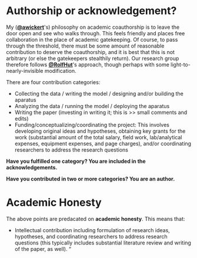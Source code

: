 # Authorship or acknowledgement?

My ([**@awickert**](https://github.com/awickert)'s) philosophy on academic coauthorship is to leave the door open and see who walks through. This feels friendly and places free collaboration in the place of academic gatekeeping. Of course, to pass through the threshold, there must be some amount of reasonable contribution to deserve the coauthorship, and it is best that this is not arbitrary (or else the gatekeepers stealthily return). Our research group therefore follows [**@RolfHut**](https://github.com/RolfHut)'s approach, though perhaps with some light-to-nearly-invisible modification.

There are four contribution categories:

* Collecting the data / writing the model / designing and/or building the aparatus
* Analyzing the data / running the model / deploying the aparatus
* Writing the paper (investing in writing it; this is >> small comments and edits)
* Funding/conceptualizing/coordinating the project: This involves developing original ideas and hypotheses, obtaining key grants for the work (substantial amount of the total salary, field work, lab/analytical expenses, equipment expenses, and page charges), and/or coordinating researchers to address the research questions

**Have you fulfilled one category? You are included in the acknowledgements.**

**Have you contributed in two or more categories? You are an author.**


# Academic Honesty

The above points are predacated on **academic honesty**. This means that:
* Intellectual contribution including formulation of research ideas, hypotheses, and coordinating researchers to address research questions (this typically includes substantial literature review and writing of the paper, as well). “

